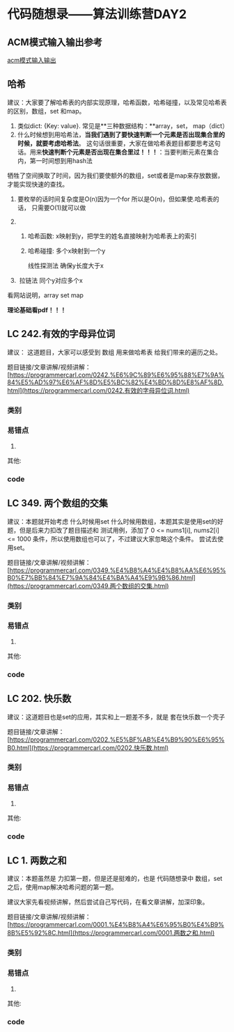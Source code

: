 # 代码随想录——算法训练营DAY2
## ACM模式输入输出参考
[acm模式输入输出](https://blog.csdn.net/qq_46046431/article/details/129266738?ops_request_misc=%257B%2522request%255Fid%2522%253A%2522170488815716800197032506%2522%252C%2522scm%2522%253A%252220140713.130102334.pc%255Fall.%2522%257D&request_id=170488815716800197032506&biz_id=0&utm_medium=distribute.pc_search_result.none-task-blog-2~all~first_rank_ecpm_v1~rank_v31_ecpm-2-129266738-null-null.142%5Ev99%5Epc_search_result_base6&utm_term=acm%E6%A8%A1%E5%BC%8F%E8%AF%BB%E5%85%A5vector&spm=1018.2226.3001.4187)

## 哈希

建议：大家要了解哈希表的内部实现原理，哈希函数，哈希碰撞，以及常见哈希表的区别，数组，set 和map。 

1. 类似dict: {Key: value}. 常见是**三种数据结构：**array，set， map（dict）
2. 什么时候想到用哈希法，**当我们遇到了要快速判断一个元素是否出现集合里的时候，就要考虑哈希法**。 这句话很重要，大家在做哈希表题目都要思考这句话。用来**快速判断个元素是否出现在集合里过！！！**：当要判断元素在集合内，第一时间想到用hash法

牺牲了空间换取了时间，因为我们要使额外的数组，set或者是map来存放数据，才能实现快速的查找。

1. 要枚举的话时间复杂度是O(n)因为一个for 所以是O(n)，但如果使.哈希表的话， 只需要O(1)就可以做

2. 1. 哈希函数: x映射到y，把学⽣的姓名直接映射为哈希表上的索引

   2. 哈希碰撞: 多个x映射到一个y

       线性探测法                    确保y长度大于x    

3. ​         拉链法                     同个y对应多个x    



看网站说明，array  set map   

**理论基础看pdf！！！**

## LC 242.有效的字母异位词 

建议： 这道题目，大家可以感受到 数组 用来做哈希表 给我们带来的遍历之处。 

题目链接/文章讲解/视频讲解： [https://programmercarl.com/0242.%E6%9C%89%E6%95%88%E7%9A%84%E5%AD%97%E6%AF%8D%E5%BC%82%E4%BD%8D%E8%AF%8D.html](https://programmercarl.com/0242.有效的字母异位词.html)

### 类别



### 易错点

1. 

其他:

### code

## LC 349. 两个数组的交集 

建议：本题就开始考虑 什么时候用set 什么时候用数组，本题其实是使用set的好题，但是后来力扣改了题目描述和 测试用例，添加了 0 <= nums1[i], nums2[i] <= 1000 条件，所以使用数组也可以了，不过建议大家忽略这个条件。 尝试去使用set。 

题目链接/文章讲解/视频讲解：[https://programmercarl.com/0349.%E4%B8%A4%E4%B8%AA%E6%95%B0%E7%BB%84%E7%9A%84%E4%BA%A4%E9%9B%86.html](https://programmercarl.com/0349.两个数组的交集.html) 

### 类别



### 易错点

1. 

其他:

### code

## LC 202. 快乐数  

建议：这道题目也是set的应用，其实和上一题差不多，就是 套在快乐数一个壳子 

题目链接/文章讲解：[https://programmercarl.com/0202.%E5%BF%AB%E4%B9%90%E6%95%B0.html](https://programmercarl.com/0202.快乐数.html) 

### 类别



### 易错点

1. 

其他:

### code

## LC 1. 两数之和 

建议：本题虽然是 力扣第一题，但是还是挺难的，也是 代码随想录中 数组，set之后，使用map解决哈希问题的第一题。

建议大家先看视频讲解，然后尝试自己写代码，在看文章讲解，加深印象。

题目链接/文章讲解/视频讲解：[https://programmercarl.com/0001.%E4%B8%A4%E6%95%B0%E4%B9%8B%E5%92%8C.html](https://programmercarl.com/0001.两数之和.html)

### 类别



### 易错点

1. 

其他:

### code